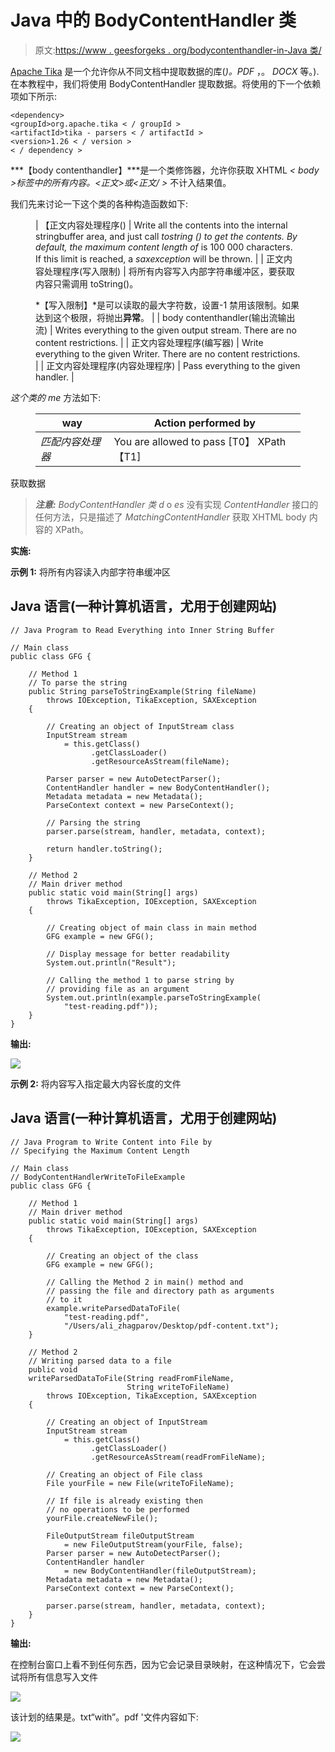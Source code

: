 # Java 中的 BodyContentHandler 类

> 原文:[https://www . geesforgeks . org/bodycontenthandler-in-Java 类/](https://www.geeksforgeeks.org/bodycontenthandler-class-in-java/)

[Apache Tika](https://www.geeksforgeeks.org/parsing-pdfs-in-python-with-tika/) 是一个允许你从不同文档中提取数据的库(*)。PDF* ，。 *DOCX* 等。).在本教程中，我们将使用 BodyContentHandler 提取数据。将使用的下一个依赖项如下所示:

```
<dependency>
<groupId>org.apache.tika < / groupId >
<artifactId>tika - parsers < / artifactId >
<version>1.26 < / version >
< / dependency >
```

***【body contenthandler】***是一个类修饰器，允许你获取 XHTML *< body >标签中的所有内容。<正文>或<正文/ >* 不计入结果值。

我们先来讨论一下这个类的各种构造函数如下:

<figure class="table">

| 【正文内容处理程序() | Write all the contents into the internal stringbuffer area, and just call *tostring () to get the contents. By default, the maximum content length of* is 100 000 characters. If this limit is reached, a *saxexception* will be thrown. |
| 正文内容处理程序(写入限制) | 将所有内容写入内部字符串缓冲区，要获取内容只需调用 toString()。

*【写入限制】*是可以读取的最大字符数，设置-1 禁用该限制。如果达到这个极限，将抛出**异常**。 |
| body contenthandler(输出流输出流) | Writes everything to the given output stream. There are no content restrictions. |
| 正文内容处理程序(编写器) | Write everything to the given Writer. There are no content restrictions. |
| 正文内容处理程序(内容处理程序) | Pass everything to the given handler. |

</figure>

*这个类的 me* 方法如下:

<figure class="table">

| way | Action performed by |
| --- | --- |
| *匹配内容处理器* | You are allowed to pass [T0】 XPath 【T1] |

</figure>

获取数据

> ***注意:** BodyContentHandler 类 d* o *es* 没有实现 *ContentHandler* 接口的任何方法，只是描述了 *MatchingContentHandler* 获取 XHTML body 内容的 XPath。

**实施:**

**示例 1:** 将所有内容读入内部字符串缓冲区

## Java 语言(一种计算机语言，尤用于创建网站)

```
// Java Program to Read Everything into Inner String Buffer

// Main class
public class GFG {

    // Method 1
    // To parse the string
    public String parseToStringExample(String fileName)
        throws IOException, TikaException, SAXException
    {

        // Creating an object of InputStream class
        InputStream stream
            = this.getClass()
                  .getClassLoader()
                  .getResourceAsStream(fileName);

        Parser parser = new AutoDetectParser();
        ContentHandler handler = new BodyContentHandler();
        Metadata metadata = new Metadata();
        ParseContext context = new ParseContext();

        // Parsing the string
        parser.parse(stream, handler, metadata, context);

        return handler.toString();
    }

    // Method 2
    // Main driver method
    public static void main(String[] args)
        throws TikaException, IOException, SAXException
    {

        // Creating object of main class in main method
        GFG example = new GFG();

        // Display message for better readability
        System.out.println("Result");

        // Calling the method 1 to parse string by
        // providing file as an argument
        System.out.println(example.parseToStringExample(
            "test-reading.pdf"));
    }
}
```

**输出:**

![](img/89189cc7ead1376160445469166fb1f4.png)

**示例 2:** 将内容写入指定最大内容长度的文件

## Java 语言(一种计算机语言，尤用于创建网站)

```
// Java Program to Write Content into File by
// Specifying the Maximum Content Length

// Main class
// BodyContentHandlerWriteToFileExample
public class GFG {

    // Method 1
    // Main driver method
    public static void main(String[] args)
        throws TikaException, IOException, SAXException
    {

        // Creating an object of the class
        GFG example = new GFG();

        // Calling the Method 2 in main() method and
        // passing the file and directory path as arguments
        // to it
        example.writeParsedDataToFile(
            "test-reading.pdf",
            "/Users/ali_zhagparov/Desktop/pdf-content.txt");
    }

    // Method 2
    // Writing parsed data to a file
    public void
    writeParsedDataToFile(String readFromFileName,
                          String writeToFileName)
        throws IOException, TikaException, SAXException
    {

        // Creating an object of InputStream
        InputStream stream
            = this.getClass()
                  .getClassLoader()
                  .getResourceAsStream(readFromFileName);

        // Creating an object of File class
        File yourFile = new File(writeToFileName);

        // If file is already existing then
        // no operations to be performed
        yourFile.createNewFile();

        FileOutputStream fileOutputStream
            = new FileOutputStream(yourFile, false);
        Parser parser = new AutoDetectParser();
        ContentHandler handler
            = new BodyContentHandler(fileOutputStream);
        Metadata metadata = new Metadata();
        ParseContext context = new ParseContext();

        parser.parse(stream, handler, metadata, context);
    }
}
```

**输出:**

在控制台窗口上看不到任何东西，因为它会记录目录映射，在这种情况下，它会尝试将所有信息写入文件

![](img/8c299d3a4be2760f5aa8ae882c036667.png)

该计划的结果是。txt“with”。pdf '文件内容如下:

![](img/4f78c2df427ae377ec5760e7744a417b.png)